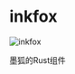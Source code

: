 # inkfox

![inkfox](https://socialify.git.ci/MoFox-Studio/inkfox/image?description=1&forks=1&language=1&logo=https%3A%2F%2Fyouke1.picui.cn%2Fs1%2F2025%2F10%2F06%2F68e2ab191a629.jpg&name=1&pulls=1&stargazers=1&theme=Light)

墨狐的Rust组件
